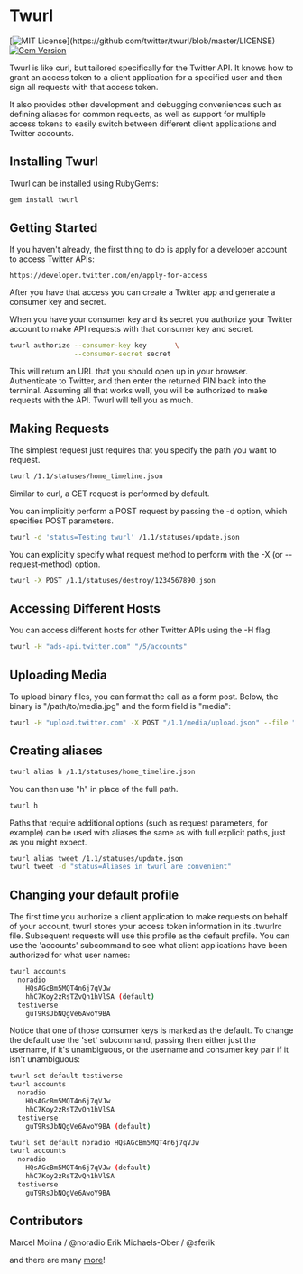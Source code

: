 Twurl
=====

[![MIT License](https://img.shields.io/apm/l/atomic-design-ui.svg?)](https://github.com/twitter/twurl/blob/master/LICENSE)
 [![Gem Version](https://badge.fury.io/rb/twurl.svg)](https://badge.fury.io/rb/twurl)

Twurl is like curl, but tailored specifically for the Twitter API.
It knows how to grant an access token to a client application for
a specified user and then sign all requests with that access token.

It also provides other development and debugging conveniences such
as defining aliases for common requests, as well as support for
multiple access tokens to easily switch between different client
applications and Twitter accounts.

Installing Twurl
----------------

Twurl can be installed using RubyGems:

```sh
gem install twurl
```

Getting Started
---------------

If you haven't already, the first thing to do is apply for a developer account to access Twitter APIs:

```text
https://developer.twitter.com/en/apply-for-access
```

After you have that access you can create a Twitter app and generate a consumer key and secret.

When you have your consumer key and its secret you authorize
your Twitter account to make API requests with that consumer key
and secret.

```sh
twurl authorize --consumer-key key       \
                --consumer-secret secret
```

This will return an URL that you should open up in your browser.
Authenticate to Twitter, and then enter the returned PIN back into
the terminal.  Assuming all that works well, you will be authorized
to make requests with the API. Twurl will tell you as much.

Making Requests
---------------

The simplest request just requires that you specify the path you
want to request.

```sh
twurl /1.1/statuses/home_timeline.json
```

Similar to curl, a GET request is performed by default.

You can implicitly perform a POST request by passing the -d option,
which specifies POST parameters.

```sh
twurl -d 'status=Testing twurl' /1.1/statuses/update.json
```

You can explicitly specify what request method to perform with
the -X (or --request-method) option.

```sh
twurl -X POST /1.1/statuses/destroy/1234567890.json
```

Accessing Different Hosts
-------------------------

You can access different hosts for other Twitter APIs using the -H flag.

```sh
twurl -H "ads-api.twitter.com" "/5/accounts"
```

Uploading Media
---------------

To upload binary files, you can format the call as a form post. Below, the binary is "/path/to/media.jpg" and the form field is "media":

```sh
twurl -H "upload.twitter.com" -X POST "/1.1/media/upload.json" --file "/path/to/media.jpg" --file-field "media"
```

Creating aliases
----------------

```sh
twurl alias h /1.1/statuses/home_timeline.json
```

You can then use "h" in place of the full path.

```sh
twurl h
```

Paths that require additional options (such as request parameters, for example) can be used with aliases the same as with full explicit paths, just as you might expect.

```sh
twurl alias tweet /1.1/statuses/update.json
twurl tweet -d "status=Aliases in twurl are convenient"
```

Changing your default profile
-----------------------------

The first time you authorize a client application to make requests on behalf of your account, twurl stores your access token information in its .twurlrc file. Subsequent requests will use this profile as the default profile. You can use the 'accounts' subcommand to see what client applications have been authorized for what user names:

```sh
twurl accounts
  noradio
    HQsAGcBm5MQT4n6j7qVJw
    hhC7Koy2zRsTZvQh1hVlSA (default)
  testiverse
    guT9RsJbNQgVe6AwoY9BA
```

Notice that one of those consumer keys is marked as the default. To change the default use the 'set' subcommand, passing then either just the username, if it's unambiguous, or the username and consumer key pair if it isn't unambiguous:

```sh
twurl set default testiverse
twurl accounts
  noradio
    HQsAGcBm5MQT4n6j7qVJw
    hhC7Koy2zRsTZvQh1hVlSA
  testiverse
    guT9RsJbNQgVe6AwoY9BA (default)
```

```sh
twurl set default noradio HQsAGcBm5MQT4n6j7qVJw
twurl accounts
  noradio
    HQsAGcBm5MQT4n6j7qVJw (default)
    hhC7Koy2zRsTZvQh1hVlSA
  testiverse
    guT9RsJbNQgVe6AwoY9BA
```

Contributors
------------

Marcel Molina / @noradio
Erik Michaels-Ober / @sferik

and there are many [more](https://github.com/twitter/twurl/graphs/contributors)!
